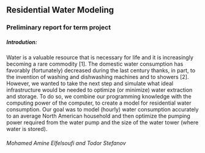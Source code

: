 ## Residential Water Modeling

### Preliminary report for term project

##### Introdution:

Water is a valuable resource that is necessary for life and it is increasingly becoming a rare commodity [1]. The domestic water consumption has favorably (fortunately) decreased during the last century thanks, in part, to the invention of washing and dishwashing machines and to showers [2]. However, we wanted to take the next step and simulate what ideal infrastructure would be needed to optimize (or minimize) water extraction and storage.
To do so, we combine our programming knowledge with the computing power of the computer, to create a model for residential water consumption. Our goal was to model (hourly) water consumption accurately to an average North American household and then optimize the pumping power required from the water pump and the size of the water tower (where water is stored).


###### Mohamed Amine Elfelsoufi and Todor Stefanov